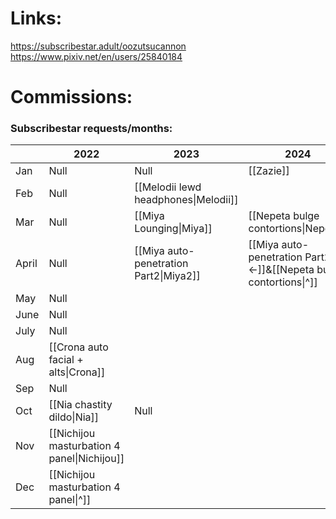 # Links:
https://subscribestar.adult/oozutsucannon
https://www.pixiv.net/en/users/25840184

# Commissions:

### Subscribestar requests/months:

|       | 2022                                        | 2023                                   | 2024                                                               | 2025 |
| ----- | ------------------------------------------- | -------------------------------------- | ------------------------------------------------------------------ | ---- |
| Jan   | Null                                        | Null                                   | [[Zazie]]                                                          |      |
| Feb   | Null                                        | [[Melodii lewd headphones\|Melodii]]   |                                                                    | N/A  |
| Mar   | Null                                        | [[Miya Lounging\|Miya]]                | [[Nepeta bulge contortions\|Nepeta]]                               | N/A  |
| April | Null                                        | [[Miya auto-penetration Part2\|Miya2]] | [[Miya auto-penetration Part2\|←]]&[[Nepeta bulge contortions\|^]] | N/A  |
| May   | Null                                        |                                        |                                                                    | N/A  |
| June  | Null                                        |                                        |                                                                    | N/A  |
| July  | Null                                        |                                        |                                                                    | N/A  |
| Aug   | [[Crona auto facial + alts\|Crona]]         |                                        |                                                                    | N/A  |
| Sep   | Null                                        |                                        |                                                                    | N/A  |
| Oct   | [[Nia chastity dildo\|Nia]]                 | Null                                   |                                                                    | N/A  |
| Nov   | [[Nichijou masturbation 4 panel\|Nichijou]] |                                        |                                                                    | N/A  |
| Dec   | [[Nichijou masturbation 4 panel\|^]]        |                                        |                                                                    | N/A  |
